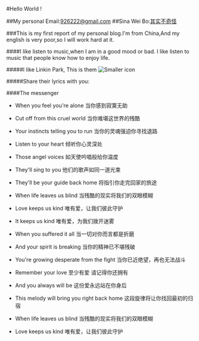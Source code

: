 #Hello World !

##My personal Email:<926222@gmail.com> 
##Sina Wei Bo:[其实不奇怪](http://www.weibo.com/505501200)

###This is my first report of my personal blog.I'm from China,And my english is very poor,so I will work hard at it.

####I like listen to music,when I am in a good mood or bad. I like listen to music that people know how to enjoy life.

#####I like Linkin Park, This is them
 ![Smaller icon](http://d.pcs.baidu.com/thumbnail/6b505c48224a83d317d6ee9ae3ed61af?fid=1194428758-250528-1105177684422570&time=1408755600&sign=FDTAER-DCb740ccc5511e5e8fedcff06b081203-kxbjU3clIxeoFd1gkj9LtAfCYK8%3D&rt=sh&expires=2h&r=426701129&sharesign=unknown&size=c710_u500&quality=100)
 
#####Share their lyrics with you:

####The messenger 

* 	When you feel you're alone 
当你感到寂寞无助
*	Cut off from this cruel world 
当你难堪这世界的残酷
*	Your instincts telling you to run 
当你的灵魂强迫你寻找退路
*	Listen to your heart
倾听你心灵深处
*	Those angel voices
如天使吟唱般给你温度
*	They'll sing   to you
他们的歌声如同一道光束
*	They'll be your guide back home
将指引你走完回家的旅途
*	When life leaves us blind
当残酷的现实将我们的双眼模糊
*	Love keeps us kind
唯有爱，让我们彼此守护
*	It keeps us kind
唯有爱，为我们拨开迷雾

*	When you suffered it all
当一切对你而言都是折磨
*	And your spirit is breaking
当你的精神已不堪残破
*	You're growing desperate from the fight
当你已近绝望，再也无法战斗

*	Remember your love
至少有爱 请记得你还拥有
*	And you always will be
这份爱永远站在你身后
*	This melody will bring you right back home
这段旋律将让你找回最初的归宿
*	When life leaves us blind
当残酷的现实将我们的双眼模糊
*	Love keeps us kind
唯有爱，让我们彼此守护
 